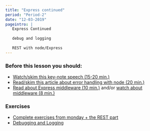 ```yaml
---
title: "Express continued"
period: "Period-2"
date: "12-03-2019"
pageintro: | 
   Express Continued
   
   debug and logging
  
   REST with node/Express
---
```


### Before this lesson you should:

<!--readings_begin-->
- [Watch/skim this key-note speech (15-20 min.)](http://expressjs.com/)
- [Read/skim this article about error handling with node (20 min.)](https://strongloop.com/strongblog/robust-node-applications-error-handling/)
- [Read about Express middleware (10 min.)](https://expressjs.com/en/guide/using-middleware.html)  and/or [watch about middleware (8 min.)](https://www.youtube.com/watch?v=9HOem0amlyg)
<!--readings_end-->


### Exercises
<!--exercises_begin-->
- [Complete exercises from monday + the REST part](https://docs.google.com/document/d/14nub9BzWpDbfxyFDLDNVmJaxPIYOOxblgT3owpv1j0Y/edit?usp=sharing)
- [Debugging and Logging](https://docs.google.com/document/d/14xNSHf_szUVA9dP7F6MQhaq59a6Lg9HOxkZDv3xYtTc/edit?usp=sharing)
<!--exercises_end-->

